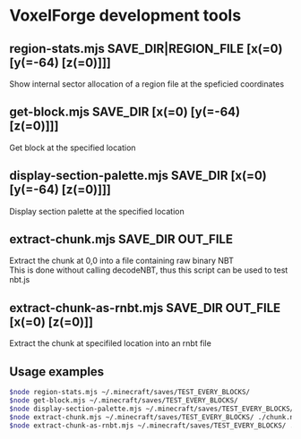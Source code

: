 # VoxelForge development tools

## region-stats.mjs SAVE\_DIR|REGION\_FILE [x(=0) [y(=-64) [z(=0)]]]
Show internal sector allocation of a region file at the speficied coordinates

## get-block.mjs SAVE\_DIR [x(=0) [y(=-64) [z(=0)]]]
Get block at the specified location

## display-section-palette.mjs SAVE\_DIR [x(=0) [y(=-64) [z(=0)]]]
Display section palette at the specified location

## extract-chunk.mjs SAVE\_DIR OUT\_FILE
Extract the chunk at 0,0 into a file containing raw binary NBT  
This is done without calling decodeNBT, thus this script can be used to test nbt.js

## extract-chunk-as-rnbt.mjs SAVE\_DIR OUT\_FILE [x(=0) [z(=0)]]
Extract the chunk at specifiled location into an rnbt file

## Usage examples
```bash
$node region-stats.mjs ~/.minecraft/saves/TEST_EVERY_BLOCKS/
$node get-block.mjs ~/.minecraft/saves/TEST_EVERY_BLOCKS/
$node display-section-palette.mjs ~/.minecraft/saves/TEST_EVERY_BLOCKS/
$node extract-chunk.mjs ~/.minecraft/saves/TEST_EVERY_BLOCKS/ ./chunk.nbt
$node extract-chunk-as-rnbt.mjs ~/.minecraft/saves/TEST_EVERY_BLOCKS/ ./chunk.rnbt
```

